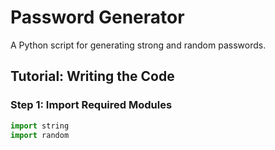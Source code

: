 # Password Generator

A Python script for generating strong and random passwords.

## Tutorial: Writing the Code

### Step 1: Import Required Modules
```python
import string
import random
